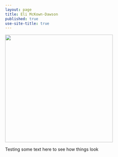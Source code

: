 ```yaml
---
layout: page
title: Eli McKown-Dawson
published: true
use-site-title: true
---
```


<div class="img">
  <img width="350" style = "margin: 0;" src="./img/`Headshot (Eli McKown-Dawson).jpg`" id = "profile">
</div>

Testing some text here to see how things look
